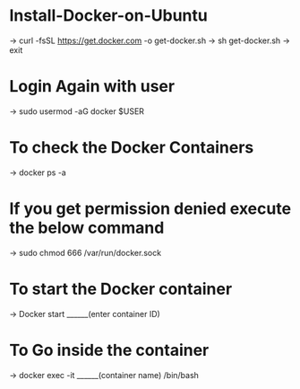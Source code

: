 # Install-Docker-on-Ubuntu

→ curl -fsSL https://get.docker.com -o get-docker.sh
→ sh get-docker.sh
→ exit

# Login Again with user
→ sudo usermod -aG docker $USER 

# To check the Docker Containers
→ docker ps -a

# If you get permission denied execute the below command
→ sudo chmod 666 /var/run/docker.sock

# To start the Docker container
→ Docker start ______(enter container ID)

# To Go inside the container
→ docker exec -it ______(container name) /bin/bash
